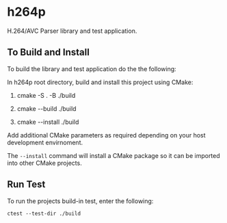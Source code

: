 # h264p
H.264/AVC Parser library and test application.

## To Build and Install
To build the library and test application do the the following:

In h264p root directory, build and install this project using CMake:

1. cmake -S . -B ./build
	
2. cmake --build ./build
	
3. cmake --install ./build
	
Add additional CMake parameters as required depending on your host development envirnoment.

The `--install` command will install a CMake package so it can be imported into other CMake projects.

## Run Test
To run the projects build-in test, enter the following:

	ctest --test-dir ./build

